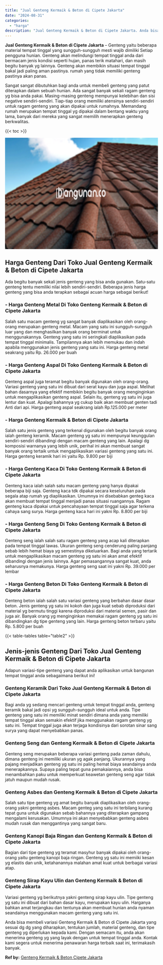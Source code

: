 ```yaml
---
title: "Jual Genteng Kermaik & Beton di Cipete Jakarta"
date: "2024-08-31"
categories: 
  - "harga"
description: "Jual Genteng Kermaik & Beton di Cipete Jakarta. Anda bisa membeli variasi Genteng Kermaik & Beton di Cipete Jakarta yang sesuai dg dg yang diharapkan, tentuk..."
---
```


**Jual Genteng Kermaik & Beton di Cipete Jakarta** – Genteng yaitu beberapa material tempat tinggal yang sungguh-sungguh mesti wajib dimiliki Setiap pengguna hunian. Genteng akan melindungi tempat tinggal anda dari bermacam jenis kondisi seperti hujan, panas terik matahari, dan masih begitu banyak yg lainnya. Genteng akan membikin situasi tempat tinggal bakal jadi paling aman pastinya. rumah yang tidak memiliki genteng pastinya akan panas.

Sangat sangat dibutuhkan bagi anda untuk membeli genteng yang patut diterapkan dalam sebuah hunian. Ada sangat banyak sekali ragam genteng yg bisa anda pakai. Masing-masing genteng mempunyai kelebihan dan sisi negative sendiri-sendiri. Tiap-tiap orang memiliki atensinya sendiri-sendiri untuk ragam genteng yang akan dipakai untuk rumahnya. Memandang rumah merupakan tempat tinggal yg dipakai dalam bentang waktu yang lama, banyak dari mereka yang sangat memilih menerapkan genteng berkwalitas.

{{< toc >}}

![Jual Genteng Kermaik & Beton di Cipete Jakarta](/images/genteng-minimalis-murah11.png)

## Harga Genteng Dari Toko Jual Genteng Kermaik & Beton di Cipete Jakarta

Ada begitu banyak sekali jenis genteng yang bisa anda gunakan. Satu-satu genteng tentu memiliki nilai lebih sendiri-sendiri. Beberapa jenis harga genteng yang bisa anda terapkan sebagai acuan harga sebagai berikut!

### \- Harga Genteng Metal Di Toko Genteng Kermaik & Beton di Cipete Jakarta

Salah satu macam genteng yg sangat banyak diaplikasikan oleh orang-orang merupakan genteng metal. Macam yang satu ini sungguh-sungguh luar yang dan menghasilkan banyak orang berminat untuk menggunakannya. Genteng yang satu ini seringkali diaplikasikan pada tempat tinggal minimalis. Tampilannya akan lebih memukau dan indah apabila menggunakan jenis genteng yang satu ini. Harga genteng metal seakrang yaitu Rp. 26.000 per buah

### \- Harga Genteng Aspal Di Toko Genteng Kermaik & Beton di Cipete Jakarta

Genteng aspal juga teramat begitu banyak digunakan oleh orang-orang. Variasi genteng yang satu ini dibuat dari serat kayu dan juga aspal. Melihat bahan dasarnya yang efektif membikin begitu banyak orang menginginkan untuk mengaplikasikan genteng aspal. Selain itu, genteng yg satu ini juga lentur dan kuat. Apalagi bahannya yg cukup baik akan membuat genten tadi Anti dari api. Harga genteng aspal seakrang ialah Rp.125.000 per meter

### \- Harga Genteng Kermaik & Beton di Cipete Jakarta

Salah satu jenis genteng yang terkenal digunakan oleh begitu banyak orang ialah genteng keramik. Macam genteng yg satu ini mempunyai keunggulan sendiri-sendiri dibandingi dengan macam genteng yang lain. Apalagi dg komposisi warnanya yang lebih unik, perihal ini akan membuat sangat banyak orang tertaik untuk mengaplikasikan variasi genteng yang satu ini. Harga genteng keramik hari ini yaitu Rp. 9.800 per biji

### \- Harga Genteng Kaca Di Toko Genteng Kermaik & Beton di Cipete Jakarta

Genteng kaca ialah salah satu macam genteng yang hanya dipakai beberapa biji saja. Genteng kaca tdk dipakai secara keseluruhan pada segala atap rumah yg diaplikasikan. Umumnya ini disebabkan genteg kaca akan membuat tempat tinggal menjadi panas situasi ruangannya. Ragam genteng kaca dipakai untuk pencahayaan tempat tinggal saja agar terkena cahaya sang surya. Harga genteng kaca hari ini yakni Rp. 8.800 per biji

### \- Harga Genteng Seng Di Toko Genteng Kermaik & Beton di Cipete Jakarta

Genteng seng ialah salah satu ragam genteng yang acap kali diterapkan pada tempat tinggal lawas. Ukuran genteng seng cenderung paling panjang sebab lebih hemat biaya yg semestinya dikeluarkan. Bagi anda yang tertarik untuk mengaplikasikan macam genteng yg satu ini akan amat efektif dibandingi dengan jenis lainnya. Agar pemasangannya sangat kuat, anda seharusnya memakunya. Harga genteng seng saat ini yakni Rp. 39.000 per lembar

### \- Harga Genteng Beton Di Toko Genteng Kermaik & Beton di Cipete Jakarta

Genteng beton ialah salah satu variasi genteng yang berbahan dasar dasar beton. Jenis genteng yg satu ini kokoh dan juga kuat sebab diproduksi dari material yg bermutu tinggi karena diproduksi dari material semen, pasir dan juga air. Banyak orang yg menginginkan memakai ragam genteng yg satu ini dibandingkan dg tipe genteng yang lain. Harga genteng beton terbaru yaitu Rp. 5.800 per buah

{{< table-tables table="table2" >}}

## Jenis-jenis Genteng Dari Toko Jual Genteng Kermaik & Beton di Cipete Jakarta

Adapun variasi-tipe genteng yang dapat anda aplikasikan untuk bangunan tempat tinggal anda sebagaimana berikut ini!

### Genteng Keramik Dari Toko Jual Genteng Kermaik & Beton di Cipete Jakarta

Bagi anda yg sedang mencari genteng untuk tempat tinggal anda, genteng keramik bakal jadi opsi yg sungguh-sungguh ideal untuk anda. Tipe genteng yang satu ini memiliki minat sendiri dimana anda yang memiliki tempat tinggal akan semakin efektif jika menggunakan ragam genteng yg satu ini. Tempat tinggal juga akan terjaga kondisinya dari sorotan sinar sang surya yang dapat menyebabkan panas.

### Genteng Seng dan Genteng Kermaik & Beton di Cipete Jakarta

Genteng seng merupakan beberapa variasi genteng pada zaman dahulu, dimana genteng ini memiliki ukuran yg agak panjang. Ukurannya yang pajang menjadikan genteng yg satu ini paling hemat biaya seandainya anda menerapkannya. Supaya paling tepat guna pemakaiannya, anda bisa menambahkan paku untuk memperkuat keawetan genteng seng agar tidak jatuh maupun mudah rusak.

### Genteng Asbes dan Genteng Kermaik & Beton di Cipete Jakarta

Salah satu tipe genteng yg amat begitu banyak diaplikasikan oleh orang-orang yakni genteng asbes. Macam genteg yang satu ini terbilang kurang tepat guna untuk digunakan sebab bahannya yang diterapkan gampang mengalami kerusakan. Umumnya ini akan menyebabkan genteng asbes mudah rusak dan menggantinya yang sangat baru.

### Genteng Kanopi Baja Ringan dan Genteng Kermaik & Beton di Cipete Jakarta

Bagian dari tipe genteng yg teramat masyhur banyak dipakai oleh orang-orang yaitu genteng kanopi baja ringan. Genteng yg satu ini memiiki kesan yg elastis dan unik, ketahanannya malahan amat kuat untuk berbagai variasi atap.

### Genteng Sirap Kayu Ulin dan Genteng Kermaik & Beton di Cipete Jakarta

Variasi genteng yg berikutnya yakni genteng sirap kayu ulin. Tipe genteng yg satu ini dibuat dari bahan dasar kayu, merupakan kayu ulin. Harganya bahkan amat terjangkau dan tentunya akan membuat hunian anda nyaman seandainya menggunakan macam genteng yang satu ini.

Anda bisa membeli variasi Genteng Kermaik & Beton di Cipete Jakarta yang sesuai dg dg yang diharapkan, tentukan jumlah, material genteng, dan tipe genteng yg diperlukan kepada kami. Dengan semacam itu, anda akan menerima genteng yg yang layak dengan untuk tempat tinggal anda. Kontak kami segera untuk menerima penawaran harga terbaik saat ini, terimakasih banyak.

**Ref by:**  [Genteng Kermaik & Beton  Cipete Jakarta](https://id.wikipedia.org/wiki/Genteng)
